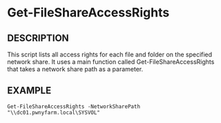# Get-FileShareAccessRights

## DESCRIPTION
This script lists all access rights for each file and folder on the specified network share. It uses a main function called Get-FileShareAccessRights that takes a network share path as a parameter.

## EXAMPLE
```
Get-FileShareAccessRights -NetworkSharePath "\\dc01.pwnyfarm.local\SYSVOL"
```
